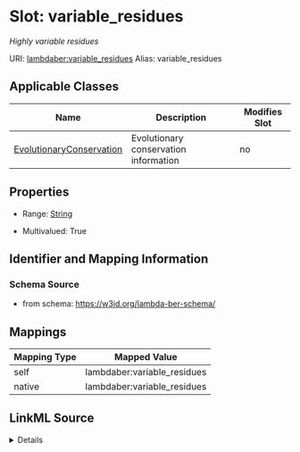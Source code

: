 

# Slot: variable_residues 


_Highly variable residues_





URI: [lambdaber:variable_residues](https://w3id.org/lambda-ber-schema/variable_residues)
Alias: variable_residues

<!-- no inheritance hierarchy -->





## Applicable Classes

| Name | Description | Modifies Slot |
| --- | --- | --- |
| [EvolutionaryConservation](EvolutionaryConservation.md) | Evolutionary conservation information |  no  |






## Properties

* Range: [String](String.md)

* Multivalued: True




## Identifier and Mapping Information






### Schema Source


* from schema: https://w3id.org/lambda-ber-schema/




## Mappings

| Mapping Type | Mapped Value |
| ---  | ---  |
| self | lambdaber:variable_residues |
| native | lambdaber:variable_residues |




## LinkML Source

<details>
```yaml
name: variable_residues
description: Highly variable residues
from_schema: https://w3id.org/lambda-ber-schema/
rank: 1000
alias: variable_residues
owner: EvolutionaryConservation
domain_of:
- EvolutionaryConservation
range: string
multivalued: true

```
</details>